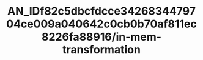 ---  
schema: schema:AN_IDf82c5dbcfdcce3426834479704ce009a040642c0cb0b70af811ec8226fa88916/in-mem-transformation  
title: AN_IDf82c5dbcfdcce3426834479704ce009a040642c0cb0b70af811ec8226fa88916/in-mem-transformation  
organization: Sample Department  
notes: Used in 0 lineage(s)  
resources:  
  - name: AN_IDf82c5dbcfdcce3426834479704ce009a040642c0cb0b70af811ec8226fa88916/in-mem-transformation 
    url: in-mem://AN_IDf82c5dbcfdcce3426834479704ce009a040642c0cb0b70af811ec8226fa88916/in-mem-transformation 
    format : DataFrame  
license: None  
category:
  - Education  
maintainer: User  
maintainer_email: UserMail  
---